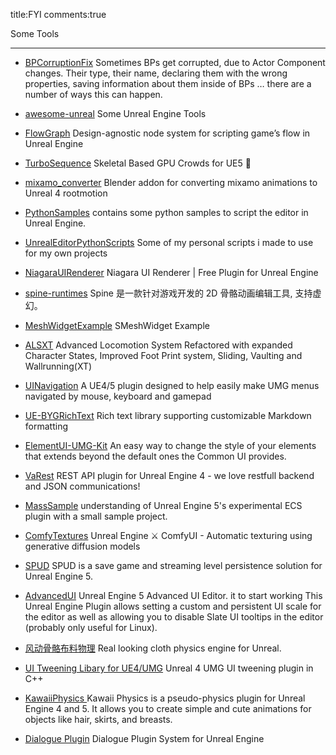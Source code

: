 title:FYI
comments:true

Some Tools 

---

- [BPCorruptionFix](https://github.com/rweber89/BPCorruptionFix) Sometimes BPs get corrupted, due to Actor Component changes. Their type, their name, declaring them with the wrong properties, saving information about them inside of BPs … there are a number of ways this can happen.

- [awesome-unreal](https://github.com/insthync/awesome-unreal) Some Unreal Engine  Tools


- [FlowGraph](https://github.com/MothCocoon/FlowGraph)  Design-agnostic node system for scripting game’s flow in Unreal Engine

- [TurboSequence](https://github.com/LukasFratzl/TurboSequence) Skeletal Based GPU Crowds for UE5 🚀

- [mixamo_converter](https://github.com/enziop/mixamo_converter) Blender addon for converting mixamo animations to Unreal 4 rootmotion

- [PythonSamples](https://github.com/ue4plugins/PythonSamples)  contains some python samples to script the editor in Unreal Engine.

- [UnrealEditorPythonScripts](https://github.com/mamoniem/UnrealEditorPythonScripts) Some of my personal scripts i made to use for my own projects

- [NiagaraUIRenderer](https://github.com/SourySK/NiagaraUIRenderer) Niagara UI Renderer | Free Plugin for Unreal Engine

- [spine-runtimes](https://github.com/EsotericSoftware/spine-runtimes) Spine 是一款针对游戏开发的 2D 骨骼动画编辑工具, 支持虚幻。

- [MeshWidgetExample](https://github.com/dantreble/MeshWidgetExample) SMeshWidget Example

- [ALSXT](https://github.com/Voidware-Prohibited/ALSXT) Advanced Locomotion System Refactored with expanded Character States, Improved Foot Print system, Sliding, Vaulting and Wallrunning(XT)

- [UINavigation](https://github.com/goncasmage1/UINavigation) A UE4/5 plugin designed to help easily make UMG menus navigated by mouse, keyboard and gamepad

- [UE-BYGRichText](https://github.com/BraceYourselfGames/UE-BYGRichText) Rich text library supporting customizable Markdown formatting


- [ElementUI-UMG-Kit](https://github.com/rdelian/ElementUI-UMG-Kit) An easy way to change the style of your elements that extends beyond the default ones the Common UI provides.

- [VaRest](https://github.com/ufna/VaRest) REST API plugin for Unreal Engine 4 - we love restfull backend and JSON communications!

- [MassSample](https://github.com/Megafunk/MassSample) understanding of Unreal Engine 5's experimental ECS plugin with a small sample project.

- [ComfyTextures](https://github.com/AlexanderDzhoganov/ComfyTextures) Unreal Engine ⚔️ ComfyUI - Automatic texturing using generative diffusion models

- [SPUD](https://github.com/sinbad/SPUD) SPUD is a save game and streaming level persistence solution for Unreal Engine 5.

- [AdvancedUI](https://github.com/nikkomiu/AdvancedUI) Unreal Engine 5 Advanced UI Editor. it to start working This Unreal Engine Plugin allows setting a custom and persistent UI scale for the editor as well as allowing you to disable Slate UI tooltips in the editor (probably only useful for Linux).

- [风动骨骼布料物理](https://github.com/SPARK-inc/SPCRJointDynamicsUE4) Real looking cloth physics engine for Unreal.

- [UI Tweening Libary for UE4/UMG](https://github.com/benui-dev/UE-BUITween) Unreal 4 UMG UI tweening plugin in C++

- [KawaiiPhysics ](https://github.com/pafuhana1213/KawaiiPhysics) Kawaii Physics is a pseudo-physics plugin for Unreal Engine 4 and 5. It allows you to create simple and cute animations for objects like hair, skirts, and breasts.

- [Dialogue Plugin](https://github.com/NotYetGames/DlgSystem) Dialogue Plugin System for Unreal Engine


